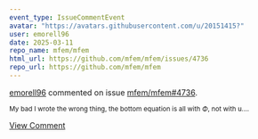 ```yaml
---
event_type: IssueCommentEvent
avatar: "https://avatars.githubusercontent.com/u/20151415?"
user: emorell96
date: 2025-03-11
repo_name: mfem/mfem
html_url: https://github.com/mfem/mfem/issues/4736
repo_url: https://github.com/mfem/mfem
---
```


<a href='https://github.com/emorell96' target='_blank'>emorell96</a> commented on issue <a href='https://github.com/mfem/mfem/issues/4736' target='_blank'>mfem/mfem#4736</a>.

<small>My bad I wrote the wrong thing, the bottom equation is all with $\Phi$, not with u....</small>

<a href='https://github.com/mfem/mfem/issues/4736' target='_blank'>View Comment</a>